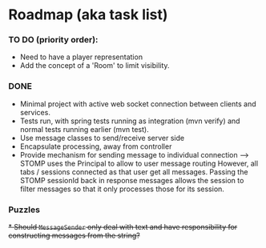 # Roadmap (aka task list)

### TO DO (priority order):

* Need to have a player representation
* Add the concept of a 'Room' to limit visibility.

### DONE

* Minimal project with active web socket connection between clients and services.
* Tests run, with spring tests running as integration (mvn verify)
  and normal tests running earlier (mvn test).
* Use message classes to send/receive server side
* Encapsulate processing, away from controller
* Provide mechanism for sending message to individual connection --> STOMP uses the Principal to allow to user message
  routing However, all tabs / sessions connected as that user get all messages. Passing the STOMP sessionId back in
  response messages allows the session to filter messages so that it only processes those for its session.

### Puzzles

~~* Should `MessageSender` only deal with text and have responsibility for constructing messages from the string?~~